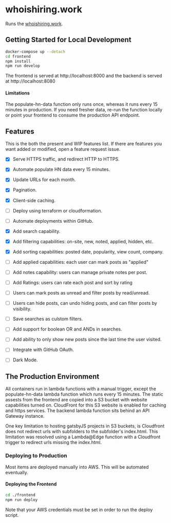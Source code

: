 # whoishiring.work

Runs the [whoishiring.work](https://www.whoishiring.work).

## Getting Started for Local Development

```sh
docker-compose up --detach
cd frontend
npm install
npm run develop
```

The frontend is served at http://localhost:8000 and the backend is served at http://localhost:8080

#### Limitations
The populate-hn-data function only runs once, whereas it runs every 15 minutes in production. If you need fresher data, re-run the function locally or point your frontend to consume the production API endpoint.

## Features

This is the both the present and WIP features list. If there are features you want added or modified, open a feature request issue.

- [x] Serve HTTPS traffic, and redirect HTTP to HTTPS.
- [x] Automate populate HN data every 15 minutes.
- [x] Update URLs for each month.
- [x] Pagination.
- [x] Client-side caching.
- [ ] Deploy using terraform or cloudformation.
- [ ] Automate deployments within GitHub.
- [x] Add search capability.
- [x] Add filtering capabilities: on-site, new, noted, applied, hidden, etc.
- [x] Add sorting capabilities: posted date, popularity, view count, company.
- [ ] Add applied capabilities: each user can mark posts as "applied"
- [ ] Add notes capability: users can manage private notes per post.
- [ ] Add Ratings: users can rate each post and sort by rating
- [ ] Users can mark posts as unread and filter posts by read/unread.
- [ ] Users can hide posts, can undo hiding posts, and can filter posts by visibility.
- [ ] Save searches as culstom filters.
- [ ] Add support for boolean OR and ANDs in searches.
- [ ] Add ability to only show new posts since the last time the user visited.
- [ ] Integrate with GitHub OAuth.
- [ ] Dark Mode.


## The Production Environment

All containers run in lambda functions with a manual trigger, except the populate-hn-data lambda function which runs every 15 minutes.
The static assests from the frontend are copied into a S3 bucket with website capabilities turned on. CloudFront for this S3 website is enabled for caching and https services. The backend lambda function sits behind an API Gateway instance.

One key limitation to hosting gatsbyJS projects in S3 buckets, is Cloudfront does not redirect urls with subfolders to the subfolder's index.html. This limitation was resolved using a Lambda@Edge function with a Cloudfront trigger to redirect urls missing the index.html.

### Deploying to Production

Most items are deployed manually into AWS. This will be automated eventually.

#### Deploying the Frontend

```sh
cd ./frontend
npm run deploy
```

Note that your AWS credentials must be set in order to run the deploy script.
